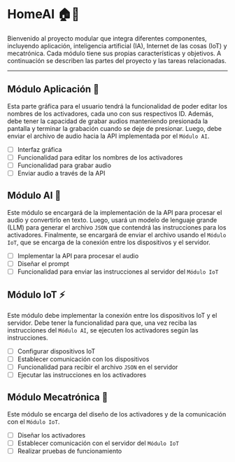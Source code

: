 # HomeAI 🏠🤖

Bienvenido al proyecto modular que integra diferentes componentes, incluyendo aplicación, inteligencia artificial (IA), Internet de las cosas (IoT) y mecatrónica. Cada módulo tiene sus propias características y objetivos. A continuación se describen las partes del proyecto y las tareas relacionadas.

---

## Módulo Aplicación 📱
Esta parte gráfica para el usuario tendrá la funcionalidad de poder editar los nombres de los activadores, cada uno con sus respectivos ID. Además, debe tener la capacidad de grabar audios manteniendo presionada la pantalla y terminar la grabación cuando se deje de presionar. Luego, debe enviar el archivo de audio hacia la API implementada por el `Módulo AI`.

- [ ] Interfaz gráfica
- [ ] Funcionalidad para editar los nombres de los activadores
- [ ] Funcionalidad para grabar audio
- [ ] Enviar audio a través de la API

## Módulo AI 🤖
Este módulo se encargará de la implementación de la API para procesar el audio y convertirlo en texto. Luego, usará un modelo de lenguaje grande (LLM) para generar el archivo `JSON` que contendrá las instrucciones para los activadores. Finalmente, se encargará de enviar el archivo usando el `Módulo IoT`, que se encarga de la conexión entre los dispositivos y el servidor.

- [ ] Implementar la API para procesar el audio
- [ ] Diseñar el prompt
- [ ] Funcionalidad para enviar las instrucciones al servidor del `Módulo IoT`

## Módulo IoT ⚡
Este módulo debe implementar la conexión entre los dispositivos IoT y el servidor. Debe tener la funcionalidad para que, una vez reciba las instrucciones del `Módulo AI`, se ejecuten los activadores según las instrucciones.

- [ ] Configurar dispositivos IoT
- [ ] Establecer comunicación con los dispositivos
- [ ] Funcionalidad para recibir el archivo `JSON` en el servidor
- [ ] Ejecutar las instrucciones en los activadores

## Módulo Mecatrónica 🦾
Este módulo se encarga del diseño de los activadores y de la comunicación con el `Módulo IoT`.

- [ ] Diseñar los activadores
- [ ] Establecer comunicación con el servidor del `Módulo IoT`
- [ ] Realizar pruebas de funcionamiento
